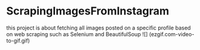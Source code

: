 # ScrapingImagesFromInstagram
this project is about fetching all images posted on a specific profile based on web scraping such as Selenium and BeautifulSoup
![] (ezgif.com-video-to-gif.gif)
